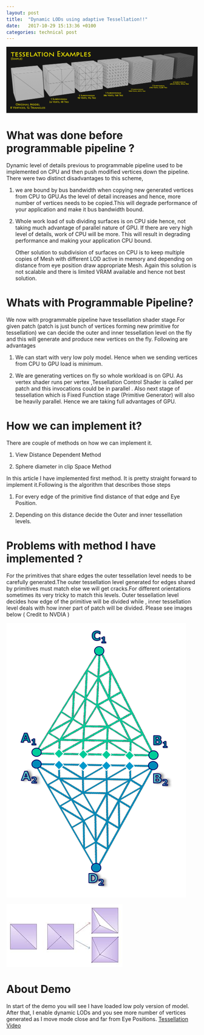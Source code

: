 ```yaml
---
layout: post
title:  "Dynamic LODs using adaptive Tessellation!!"
date:   2017-10-29 15:13:36 +0100
categories: technical post
---
```


![Tessellation overview](../assets/Tess0.png)

**What was done before programmable pipeline ?**
=====================================================================================================================================

Dynamic level of details previous to programmable pipeline used to be implemented on CPU and then push modified vertices down the pipeline. There were two distinct disadvantages to this scheme,

1. we are bound by bus bandwidth when copying new generated vertices from CPU to GPU.As the level of detail increases and hence, more number of vertices needs to be copied.This will degrade performance of your application and make it bus bandwidth bound.

2. Whole work load of sub dividing surfaces is on CPU side hence, not taking much advantage of parallel nature of GPU. If there are very high level of details, work of CPU will be more. This will result in degrading performance and making your application CPU bound.

     Other solution to subdivision of surfaces on CPU is to keep multiple copies of Mesh with different LOD active in memory and depending on distance from eye position draw appropriate Mesh. Again this solution is not scalable and there is limited VRAM available and hence not best solution.

**Whats with Programmable Pipeline?**
=====================================================================================================================================

We now with programmable pipeline have tessellation shader stage.For given patch (patch is just bunch of vertices forming new primitive for tessellation) we can decide the outer and inner tessellation level on the fly and this will generate and produce new vertices on the fly. Following are advantages 

1. We can start with very low poly model. Hence when we sending vertices from CPU to GPU load is minimum.

2. We are generating vertices on fly so whole workload is on GPU.  As vertex shader runs per vertex ,Tessellation Control Shader is called per patch and this invocations could be in parallel . Also next stage of tessellation which is Fixed Function stage (Primitive Generator) will also be heavily parallel. Hence we are taking full advantages of GPU.

**How we can implement it?**
=====================================================================================================================================

There are couple of methods on how we can implement it.

1. View Distance Dependent Method

2. Sphere diameter in clip Space Method

In this article I have implemented first method. It is pretty straight forward to implement it.Following is the algorithm that describes those steps

1. For every edge of the primitive find distance of that edge and Eye Position.

2. Depending on this distance decide the Outer and inner tessellation levels.

**Problems with method I have implemented ?**
=====================================================================================================================================

For the primitives that share edges the outer tessellation level needs to be carefully generated.The outer tessellation level generated for edges shared by primitives must match else we will get cracks.For different orientations sometimes its very tricky to match this levels. Outer tessellation level decides how edge of the primitive will be divided while , inner tessellation level deals with how inner part of patch will be divided. Please see images below ( Credit to NVDIA )

![Tessellation Artifacts](../assets/Tess1.png)

![Tessellation Artifacts](../assets/Tess2.jpg)

**About Demo**
=====================================================================================================================================

 In start of the demo you will see I have loaded low poly version of model. After that, I enable dynamic LODs and you see more number of vertices generated as I move mode close and far from Eye Positions.
[Tessellation Video](https://youtu.be/ay3cHWwKi90)
